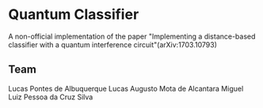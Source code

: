 # Quantum Classifier
A non-official implementation of the paper "Implementing a distance-based classifier with a quantum interference circuit"(arXiv:1703.10793)

## Team
Lucas Pontes de Albuquerque
Lucas Augusto Mota de Alcantara
Miguel Luiz Pessoa da Cruz Silva
